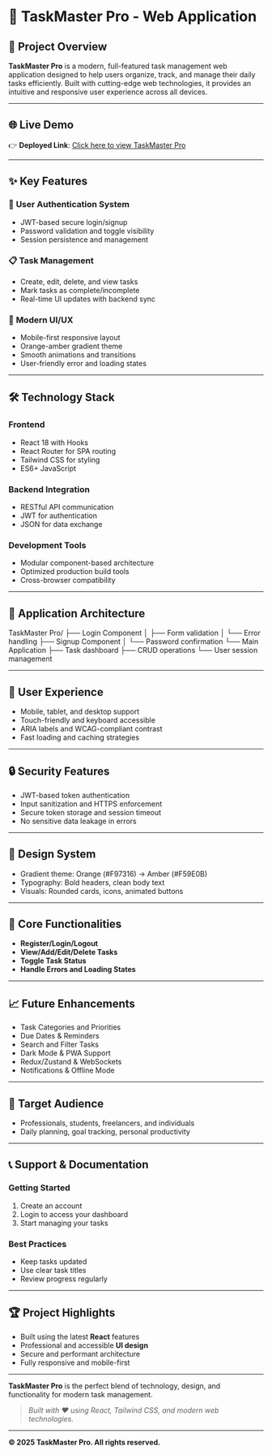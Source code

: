 # 🚀 TaskMaster Pro - Web Application

## 🎯 Project Overview

**TaskMaster Pro** is a modern, full-featured task management web application designed to help users organize, track, and manage their daily tasks efficiently. Built with cutting-edge web technologies, it provides an intuitive and responsive user experience across all devices.

---

## 🌐 Live Demo

👉 **Deployed Link**: [Click here to view TaskMaster Pro](https://todo-frontend-31e5.onrender.com)  

---

## ✨ Key Features

### 🔐 **User Authentication System**
- JWT-based secure login/signup
- Password validation and toggle visibility
- Session persistence and management

### 📋 **Task Management**
- Create, edit, delete, and view tasks
- Mark tasks as complete/incomplete
- Real-time UI updates with backend sync

### 🎨 **Modern UI/UX**
- Mobile-first responsive layout
- Orange-amber gradient theme
- Smooth animations and transitions
- User-friendly error and loading states

---

## 🛠️ Technology Stack

### **Frontend**
- React 18 with Hooks
- React Router for SPA routing
- Tailwind CSS for styling
- ES6+ JavaScript

### **Backend Integration**
- RESTful API communication
- JWT for authentication
- JSON for data exchange

### **Development Tools**
- Modular component-based architecture
- Optimized production build tools
- Cross-browser compatibility

---

## 🚀 Application Architecture

TaskMaster Pro/
├── Login Component
│ ├── Form validation
│ └── Error handling
├── Signup Component
│ └── Password confirmation
└── Main Application
├── Task dashboard
├── CRUD operations
└── User session management


---

## 📱 User Experience

- Mobile, tablet, and desktop support
- Touch-friendly and keyboard accessible
- ARIA labels and WCAG-compliant contrast
- Fast loading and caching strategies

---

## 🔒 Security Features

- JWT-based token authentication
- Input sanitization and HTTPS enforcement
- Secure token storage and session timeout
- No sensitive data leakage in errors

---

## 🎨 Design System

- Gradient theme: Orange (#F97316) → Amber (#F59E0B)
- Typography: Bold headers, clean body text
- Visuals: Rounded cards, icons, animated buttons

---

## 🔧 Core Functionalities

- **Register/Login/Logout**
- **View/Add/Edit/Delete Tasks**
- **Toggle Task Status**
- **Handle Errors and Loading States**

---

## 📈 Future Enhancements

- Task Categories and Priorities
- Due Dates & Reminders
- Search and Filter Tasks
- Dark Mode & PWA Support
- Redux/Zustand & WebSockets
- Notifications & Offline Mode

---

## 👥 Target Audience

- Professionals, students, freelancers, and individuals
- Daily planning, goal tracking, personal productivity

---

## 📞 Support & Documentation

### Getting Started
1. Create an account
2. Login to access your dashboard
3. Start managing your tasks

### Best Practices
- Keep tasks updated
- Use clear task titles
- Review progress regularly

---

## 🏆 Project Highlights

- Built using the latest **React** features
- Professional and accessible **UI design**
- Secure and performant architecture
- Fully responsive and mobile-first

---

**TaskMaster Pro** is the perfect blend of technology, design, and functionality for modern task management.

> _Built with ❤️ using React, Tailwind CSS, and modern web technologies._

---

**© 2025 TaskMaster Pro. All rights reserved.**



